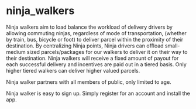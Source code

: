 # ninja_walkers

Ninja walkers aim to load balance the workload of delivery drivers by allowing commuting ninjas, regardless of mode of transportation, (whether by train, bus, bicycle or foot) to deliver parcel within the proximity of their destination. By centralizing Ninja points, Ninja drivers can offload small-medium sized parcels/packages for our walkers to deliver it on their way to their destination. Ninja walkers will receive a fixed amount of payout for each successful delivery and incentives are paid out in a tiered basis. Only higher tiered walkers can deliver higher valued parcels. 

Ninja walker partners with all members of public, only limited to age. 

Ninja walker is easy to sign up. Simply register for an account and install the app. 
